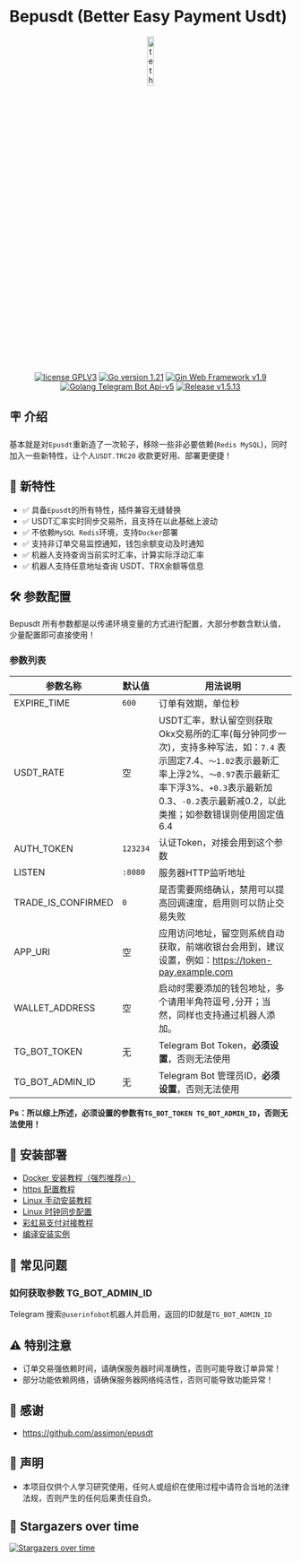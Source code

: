# Bepusdt (Better Easy Payment Usdt)

<p align="center">
<img src="./static/img/tether.svg" width="15%" alt="tether">
</p>
<p align="center">
<a href="https://www.gnu.org/licenses/gpl-3.0.html"><img src="https://img.shields.io/badge/license-GPLV3-blue" alt="license GPLV3"></a>
<a href="https://golang.org"><img src="https://img.shields.io/badge/Golang-1.21-red" alt="Go version 1.21"></a>
<a href="https://github.com/gin-gonic/gin"><img src="https://img.shields.io/badge/Gin-v1.9-blue" alt="Gin Web Framework v1.9"></a>
<a href="https://github.com/go-telegram-bot-api/telegram-bot-api"><img src="https://img.shields.io/badge/Telegram Bot-v5-lightgrey" alt="Golang Telegram Bot Api-v5"></a>
<a href="https://github.com/v03413/bepusdt"><img src="https://img.shields.io/badge/Release-v1.5.13-green" alt="Release v1.5.13"></a>
</p>

## 🪧 介绍

基本就是对`Epusdt`重新造了一次轮子，移除一些非必要依赖(`Redis MySQL`)，同时加入一些新特性，让个人`USDT.TRC20`
收款更好用、部署更便捷！

## 🎉 新特性

- ✅ 具备`Epusdt`的所有特性，插件兼容无缝替换
- ✅ USDT汇率实时同步交易所，且支持在以此基础上波动
- ✅ 不依赖`MySQL Redis`环境，支持`Docker`部署
- ✅ 支持非订单交易监控通知，钱包余额变动及时通知
- ✅ 机器人支持查询当前实时汇率，计算实际浮动汇率
- ✅ 机器人支持任意地址查询 USDT、TRX余额等信息

## 🛠 参数配置

Bepusdt 所有参数都是以传递环境变量的方式进行配置，大部分参数含默认值，少量配置即可直接使用！

### 参数列表

| 参数名称               | 默认值      | 用法说明                                                                                                                                          |
|--------------------|----------|-----------------------------------------------------------------------------------------------------------------------------------------------|
| EXPIRE_TIME        | `600`    | 订单有效期，单位秒                                                                                                                                     |
| USDT_RATE          | 空        | USDT汇率，默认留空则获取Okx交易所的汇率(每分钟同步一次)，支持多种写法，如：`7.4` 表示固定7.4、`～1.02`表示最新汇率上浮2%、`～0.97`表示最新汇率下浮3%、`+0.3`表示最新加0.3、`-0.2`表示最新减0.2，以此类推；如参数错误则使用固定值6.4 |
| AUTH_TOKEN         | `123234` | 认证Token，对接会用到这个参数                                                                                                                             |
| LISTEN             | `:8080`  | 服务器HTTP监听地址                                                                                                                                   |
| TRADE_IS_CONFIRMED | `0`      | 是否需要网络确认，禁用可以提高回调速度，启用则可以防止交易失败                                                                                                               |
| APP_URI            | 空        | 应用访问地址，留空则系统自动获取，前端收银台会用到，建议设置，例如：https://token-pay.example.com                                                                               |
| WALLET_ADDRESS     | 空        | 启动时需要添加的钱包地址，多个请用半角符逗号`,`分开；当然，同样也支持通过机器人添加。                                                                                                  |
| TG_BOT_TOKEN       | 无        | Telegram Bot Token，**必须设置**，否则无法使用                                                                                                            |
| TG_BOT_ADMIN_ID    | 无        | Telegram Bot 管理员ID，**必须设置**，否则无法使用                                                                                                            |

**Ps：所以综上所述，必须设置的参数有`TG_BOT_TOKEN TG_BOT_ADMIN_ID`，否则无法使用！**

## 🚀 安装部署

- [Docker 安装教程（强烈推荐🔥）](./docs/docker.md)
- [https 配置教程](./docs/ssl.md)
- [Linux 手动安装教程](./docs/systemd.md)
- [Linux 时钟同步配置](./docs/systemd-timesyncd.md)
- [彩虹易支付对接教程](./docs/epay.md)
- [编译安装实例](./docs/Build.md)

## 🤔 常见问题

### 如何获取参数 TG_BOT_ADMIN_ID

Telegram 搜索`@userinfobot`机器人并启用，返回的ID就是`TG_BOT_ADMIN_ID`

## ⚠️ 特别注意

- 订单交易强依赖时间，请确保服务器时间准确性，否则可能导致订单异常！
- 部分功能依赖网络，请确保服务器网络纯洁性，否则可能导致功能异常！

## 🙏 感谢

- https://github.com/assimon/epusdt

## 📢 声明

- 本项目仅供个人学习研究使用，任何人或组织在使用过程中请符合当地的法律法规，否则产生的任何后果责任自负。

## 🌟 Stargazers over time

[![Stargazers over time](https://starchart.cc/v03413/bepusdt.svg)](https://starchart.cc/v03413/bepusdt)
